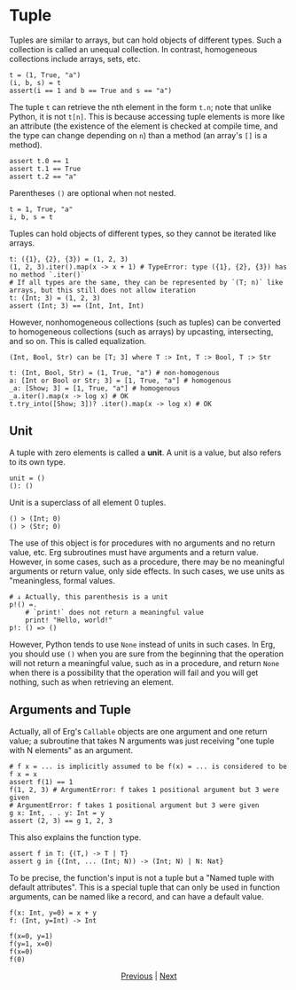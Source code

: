 # Tuple

Tuples are similar to arrays, but can hold objects of different types.
Such a collection is called an unequal collection. In contrast, homogeneous collections include arrays, sets, etc.

```erg
t = (1, True, "a")
(i, b, s) = t
assert(i == 1 and b == True and s == "a")
```

The tuple `t` can retrieve the nth element in the form `t.n`; note that unlike Python, it is not `t[n]`.
This is because accessing tuple elements is more like an attribute (the existence of the element is checked at compile time, and the type can change depending on `n`) than a method (an array's `[]` is a method).

```erg
assert t.0 == 1
assert t.1 == True
assert t.2 == "a"
```

Parentheses `()` are optional when not nested.

```erg
t = 1, True, "a"
i, b, s = t
```

Tuples can hold objects of different types, so they cannot be iterated like arrays.

```erg
t: ({1}, {2}, {3}) = (1, 2, 3)
(1, 2, 3).iter().map(x -> x + 1) # TypeError: type ({1}, {2}, {3}) has no method `.iter()`
# If all types are the same, they can be represented by `(T; n)` like arrays, but this still does not allow iteration
t: (Int; 3) = (1, 2, 3)
assert (Int; 3) == (Int, Int, Int)
```

However, nonhomogeneous collections (such as tuples) can be converted to homogeneous collections (such as arrays) by upcasting, intersecting, and so on.
This is called equalization.

```erg
(Int, Bool, Str) can be [T; 3] where T :> Int, T :> Bool, T :> Str
```

```erg
t: (Int, Bool, Str) = (1, True, "a") # non-homogenous
a: [Int or Bool or Str; 3] = [1, True, "a"] # homogenous
_a: [Show; 3] = [1, True, "a"] # homogenous
_a.iter().map(x -> log x) # OK
t.try_into([Show; 3])? .iter().map(x -> log x) # OK
```

## Unit

A tuple with zero elements is called a __unit__. A unit is a value, but also refers to its own type.

```erg
unit = ()
(): ()
```

Unit is a superclass of all element 0 tuples.

```erg
() > (Int; 0)
() > (Str; 0)
```

The use of this object is for procedures with no arguments and no return value, etc. Erg subroutines must have arguments and a return value. However, in some cases, such as a procedure, there may be no meaningful arguments or return value, only side effects. In such cases, we use units as "meaningless, formal values.

```erg
# ↓ Actually, this parenthesis is a unit
p!() =.
    # `print!` does not return a meaningful value
    print! "Hello, world!"
p!: () => ()
```

However, Python tends to use `None` instead of units in such cases.
In Erg, you should use `()` when you are sure from the beginning that the operation will not return a meaningful value, such as in a procedure, and return `None` when there is a possibility that the operation will fail and you will get nothing, such as when retrieving an element.

## Arguments and Tuple

Actually, all of Erg's `Callable` objects are one argument and one return value; a subroutine that takes N arguments was just receiving "one tuple with N elements" as an argument.

```erg
# f x = ... is implicitly assumed to be f(x) = ... is considered to be
f x = x
assert f(1) == 1
f(1, 2, 3) # ArgumentError: f takes 1 positional argument but 3 were given
# ArgumentError: f takes 1 positional argument but 3 were given
g x: Int, . . y: Int = y
assert (2, 3) == g 1, 2, 3
```

This also explains the function type.

```erg
assert f in T: {(T,) -> T | T}
assert g in {(Int, ... (Int; N)) -> (Int; N) | N: Nat}
```

To be precise, the function's input is not a tuple but a "Named tuple with default attributes". This is a special tuple that can only be used in function arguments, can be named like a record, and can have a default value.

```erg
f(x: Int, y=0) = x + y
f: (Int, y=Int) -> Int

f(x=0, y=1)
f(y=1, x=0)
f(x=0)
f(0)
```

<p align='center'>
    <a href='./10_array.md'>Previous</a> | <a href='./12_dict.md'>Next</a>
</p>
